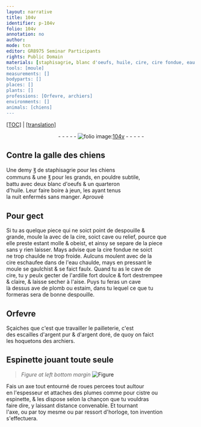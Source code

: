 ```yaml
---
layout: narrative
title: 104v
identifier: p-104v
folio: 104v
annotation: no
author:
mode: tcn
editor: GR8975 Seminar Participants
rights: Public Domain
materials: [staphisagrie, blanc d'oeufs, huile, cire, cire fondue, eau chaulde, ardille fort doulce, plomb, estaim, argent, argent doré, plumes]
tools: [moule]
measurements: []
bodyparts: []
places: []
plants: []
professions: [Orfevre, archiers]
environments: []
animals: [chiens]
---
```


 <p><a href="{{ site.baseurl }}/normalized/">[TOC]</a> | <a href="{{ site.baseurl }}/texts/p-104v_tl/" target="_blank">[translation]</a></p><div class="folio" align="center">- - - - - <a href="http://gallica.bnf.fr/ark:/12148/btv1b10500001g/f214.image" target="_blank"><img src="https://cu-mkp.github.io/2017-workshop-edition/assets/photo-icon.png" alt="folio image: " style="display:inline-block; margin-bottom:-3px;"/>104v</a> - - - - - </div>  
  

## Contre la galle des <span class="al">chiens</span>

 
Une demy ℥ de <span class="m">staphisagrie</span> pour les <span class="al">chiens</span><br/> communs & une ℥ pour les grands, en pouldre subtile,<br/> battu avec deux <span class="m">blanc d'oeufs</span> & un quarteron<br/> d'<span class="m">huile</span>. Leur faire boire à jeun, les ayant tenus<br/> la nuit enfermés sans manger. Aprouvé
 
 
  

## Pour gect

 
Si tu as quelque piece qui ne soict point de despouille &<br/> grande, moule la avec de la <span class="m">cire</span>, soict cave ou relief, pource que<br/> elle preste estant molle & obeist, et ainsy se separe de la piece<br/> sans y rien laisser. Mays advise que la <span class="m">cire fondue</span> ne soict<br/> ne trop chaulde ne trop froide. Aulcuns moulent avec de la<br/> <span class="m">cire</span> eschaufee dans de l'<span class="m">eau chaulde</span>, mays en pressant le<br/> <span class="tl">moule</span> se gaulchist & se faict faulx. Quand tu as le cave de<br/> <span class="m">cire</span>, tu y peulx gecter de l'<span class="m">ardille fort doulce</span> & fort destrempee<br/> & claire, & laisse secher à l'aise. Puys tu feras un cave<br/> là dessus <span class="del">ave</span> de <span class="m">plomb</span> ou <span class="m">estaim</span>, dans <span class="del">tu</span> lequel ce que tu<br/> formeras sera de bonne despouille.
 
 
  

## <span class="pro">Orfevre</span>

 
Sçaiches que c'est que travailler le pailleterie, c'est<br/> des escailles d'<span class="m">argent</span> pur & d'<span class="m">argent doré</span>, de quoy on faict<br/> les hoquetons des <span class="pro">archiers</span>.
 
 
  

## Espinette jouant toute seule

 
> *Figure*
> *at left bottom margin*
> <a href="https://drive.google.com/open?id=0B9-oNrvWdlO5cWFSaUU5a2R6N2s" target="_blank"><img src="https://cu-mkp.github.io/GR8975-edition/assets/photo-icon.png" alt="Figure" style="display:inline-block; margin-bottom:-3px;"/></a>
 
Fais un axe tout entourné de roues percees tout aultour<br/> en l'espesseur et attaches des <span class="m">plumes</span> co<span class="exp">mm</span>e pour cistre ou<br/> espinette, & les dispose selon la chançon que tu vouldras<br/> faire dire, y laissant distance convenable. Et tourna<span class="exp">n</span>t<br/> l'axe, ou par toy mesme ou par ressort d'horloge, ton invention<br/> s'effectuera.
 
 
